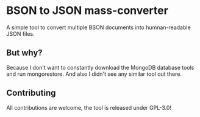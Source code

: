 # BSON to JSON mass-converter
A simple tool to convert multiple BSON documents into humnan-readable JSON files.

## But why?
Because I don't want to constantly download the MongoDB database tools and run mongorestore. And also I didn't see any similar tool out there.

## Contributing
All contributions are welcome, the tool is released under GPL-3.0!
